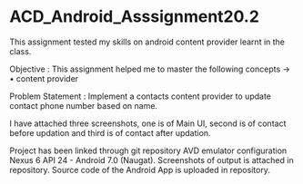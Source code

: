 # ACD_Android_Asssignment20.2
This assignment tested my skills on android content provider learnt in the class. 

Objective : This assignment helped me to master the following concepts -> 
            • content provider
            
Problem Statement : Implement a contacts content provider to update contact phone number based on name.  

I have attached three screenshots, one is of Main UI, second is of contact before updation and third is of contact after updation.

Project has been linked through git repository AVD emulator configuration Nexus 6 API 24 - Android 7.0 (Naugat). Screenshots of output is attached in repository. Source code of the Android App is uploaded in repository.
